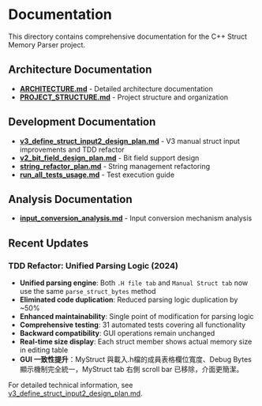 # Documentation

This directory contains comprehensive documentation for the C++ Struct Memory Parser project.

## Architecture Documentation

- **[ARCHITECTURE.md](architecture/)** - Detailed architecture documentation
- **[PROJECT_STRUCTURE.md](PROJECT_STRUCTURE.md)** - Project structure and organization

## Development Documentation

- **[v3_define_struct_input2_design_plan.md](development/v3_define_struct_input2_design_plan.md)** - V3 manual struct input improvements and TDD refactor
- **[v2_bit_field_design_plan.md](development/v2_bit_field_design_plan.md)** - Bit field support design
- **[string_refactor_plan.md](development/string_refactor_plan.md)** - String management refactoring
- **[run_all_tests_usage.md](development/run_all_tests_usage.md)** - Test execution guide

## Analysis Documentation

- **[input_conversion_analysis.md](analysis/input_conversion_analysis.md)** - Input conversion mechanism analysis

## Recent Updates

### TDD Refactor: Unified Parsing Logic (2024)
- **Unified parsing engine**: Both `.H file tab` and `Manual Struct tab` now use the same `parse_struct_bytes` method
- **Eliminated code duplication**: Reduced parsing logic duplication by ~50%
- **Enhanced maintainability**: Single point of modification for parsing logic
- **Comprehensive testing**: 31 automated tests covering all functionality
- **Backward compatibility**: GUI operations remain unchanged
- **Real-time size display**: Each struct member shows actual memory size in editing table
- **GUI 一致性提升**：MyStruct 與載入.h檔的成員表格欄位寬度、Debug Bytes 顯示機制完全統一，MyStruct tab 右側 scroll bar 已移除，介面更簡潔。

For detailed technical information, see [v3_define_struct_input2_design_plan.md](development/v3_define_struct_input2_design_plan.md). 